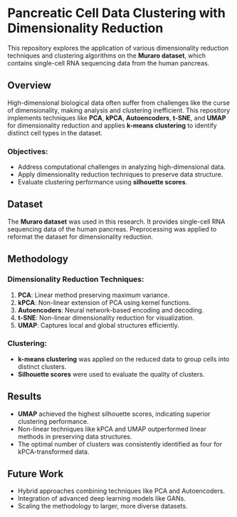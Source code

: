 # Pancreatic Cell Data Clustering with Dimensionality Reduction

This repository explores the application of various dimensionality reduction techniques and clustering algorithms on the **Muraro dataset**, which contains single-cell RNA sequencing data from the human pancreas.

## Overview

High-dimensional biological data often suffer from challenges like the curse of dimensionality, making analysis and clustering inefficient. This repository implements techniques like **PCA**, **kPCA**, **Autoencoders**, **t-SNE**, and **UMAP** for dimensionality reduction and applies **k-means clustering** to identify distinct cell types in the dataset.

### Objectives:
- Address computational challenges in analyzing high-dimensional data.
- Apply dimensionality reduction techniques to preserve data structure.
- Evaluate clustering performance using **silhouette scores**.

## Dataset

The **Muraro dataset** was used in this research. It provides single-cell RNA sequencing data of the human pancreas. Preprocessing was applied to reformat the dataset for dimensionality reduction.

## Methodology

### Dimensionality Reduction Techniques:
1. **PCA**: Linear method preserving maximum variance.
2. **kPCA**: Non-linear extension of PCA using kernel functions.
3. **Autoencoders**: Neural network-based encoding and decoding.
4. **t-SNE**: Non-linear dimensionality reduction for visualization.
5. **UMAP**: Captures local and global structures efficiently.

### Clustering:
- **k-means clustering** was applied on the reduced data to group cells into distinct clusters.
- **Silhouette scores** were used to evaluate the quality of clusters.

## Results

- **UMAP** achieved the highest silhouette scores, indicating superior clustering performance.
- Non-linear techniques like kPCA and UMAP outperformed linear methods in preserving data structures.
- The optimal number of clusters was consistently identified as four for kPCA-transformed data.

## Future Work

- Hybrid approaches combining techniques like PCA and Autoencoders.
- Integration of advanced deep learning models like GANs.
- Scaling the methodology to larger, more diverse datasets.
